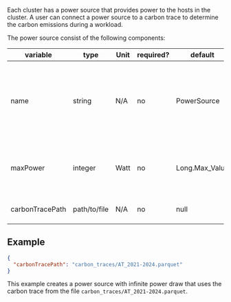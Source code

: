 Each cluster has a power source that provides power to the hosts in the cluster.
A user can connect a power source to a carbon trace to determine the carbon emissions during a workload.

The power source consist of the following components:

| variable        | type         | Unit | required? | default        | description                                                                       |
|-----------------|--------------|------|-----------|----------------|-----------------------------------------------------------------------------------|
| name            | string       | N/A  | no        | PowerSource    | The name of the cluster. This is only important for debugging and post-processing |
| maxPower        | integer      | Watt | no        | Long.Max_Value | The total power that the power source can provide in Watt.                        |
| carbonTracePath | path/to/file | N/A  | no        | null           | A list of the hosts in a cluster.                                                 |

## Example

```json
{
  "carbonTracePath": "carbon_traces/AT_2021-2024.parquet"
}
```

This example creates a power source with infinite power draw that uses the carbon trace from the file `carbon_traces/AT_2021-2024.parquet`.

